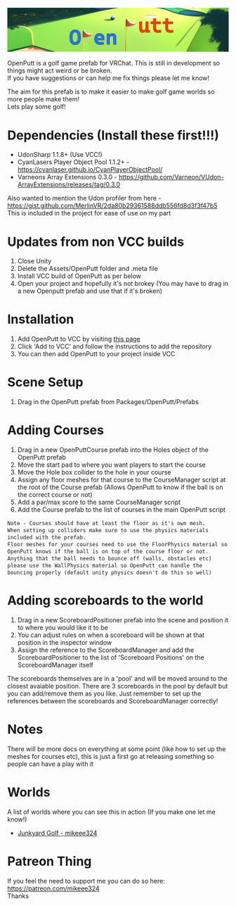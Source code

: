 ![OpenPutt Banner](https://github.com/mikeee324/OpenPutt/blob/dev/Website/banner.png?raw=true)  
  
OpenPutt is a golf game prefab for VRChat. This is still in development so things might act weird or be broken.  
If you have suggestions or can help me fix things please let me know!  
  
The aim for this prefab is to make it easier to make golf game worlds so more people make them!  
Lets play some golf!  

   
# Dependencies (Install these first!!!)
- UdonSharp 1.1.8+ (Use VCC!)
- CyanLasers Player Object Pool 1.1.2+ - https://cyanlaser.github.io/CyanPlayerObjectPool/
- Varneons Array Extensions 0.3.0 - https://github.com/Varneon/VUdon-ArrayExtensions/releases/tag/0.3.0

Also wanted to mention the Udon profiler from here - https://gist.github.com/MerlinVR/2da80b29361588ddb556fd8d3f3f47b5  
This is included in the project for ease of use on my part  

# Updates from non VCC builds
1. Close Unity
2. Delete the Assets/OpenPutt folder and .meta file
3. Install VCC build of OpenPutt as per below
4. Open your project and hopefully it's not brokey (You may have to drag in a new Openputt prefab and use that if it's broken)

# Installation
1. Add OpenPutt to VCC by visiting [this page](https://mikeee324.github.io/OpenPutt/)
2. Click 'Add to VCC' and follow the instructions to add the repository
3. You can then add OpenPutt to your project inside VCC

# Scene Setup
1. Drag in the OpenPutt prefab from Packages/OpenPutt/Prefabs

# Adding Courses
1. Drag in a new OpenPuttCourse prefab into the Holes object of the OpenPutt prefab
2. Move the start pad to where you want players to start the course
3. Move the Hole box collider to the hole in your course
4. Assign any floor meshes for that course to the CourseManager script at the root of the Course prefab (Allows OpenPutt to know if the ball is on the correct course or not)
6. Add a par/max score to the same CourseManager script
5. Add the Course prefab to the list of courses in the main OpenPutt script

```
Note - Courses should have at least the floor as it's own mesh.
When setting up colliders make sure to use the physics materials included with the prefab.
Floor meshes for your courses need to use the FloorPhysics material so OpenPutt knows if the ball is on top of the course floor or not.
Anything that the ball needs to bounce off (walls, obstacles etc) please use the WallPhysics material so OpenPutt can handle the bouncing properly (default unity physics doesn't do this so well)
```

# Adding scoreboards to the world
1. Drag in a new ScoreboardPositioner prefab into the scene and position it to where you would like it to be
2. You can adjust rules on when a scoreboard will be shown at that position in the inspector window
3. Assign the reference to the ScoreboardManager and add the ScoreboardPositioner to the list of 'Scoreboard Positions' on the ScoreboardManager itself

The scoreboards themselves are in a 'pool' and will be moved around to the closest avaiable position. There are 3 scoreboards in the pool by default but you can add/remove them as you like. Just remember to set up the references between the scoreboards and ScoreboardManager correctly!

# Notes
There will be more docs on everything at some point (like how to set up the meshes for courses etc), this is just a first go at releasing something so people can have a play with it

# Worlds
A list of worlds where you can see this in action (If you make one let me know!)
- [Junkyard Golf - mikeee324](https://vrchat.com/home/world/wrld_d62918a1-9172-40cd-93a9-5d8546dad6cf)

# Patreon Thing
If you feel the need to support me you can do so here: https://patreon.com/mikeee324  
Thanks
